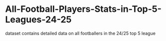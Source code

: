 # All-Football-Players-Stats-in-Top-5-Leagues-24-25
dataset contains detailed data on all footballers in the 24/25 top 5 league

